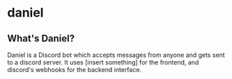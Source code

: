 # daniel

## What's Daniel?
Daniel is a Discord bot which accepts messages from anyone and gets sent to a discord server. It uses [insert something] for the frontend, and discord's webhooks for the backend interface.